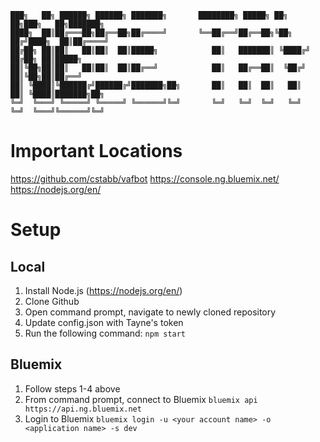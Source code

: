 
```
███╗   ██╗ ██████╗ ██████╗ ███████╗       ████████╗ █████╗ ██╗   ██╗███╗   ██╗███████╗   
████╗  ██║██╔═══██╗██╔══██╗██╔════╝       ╚══██╔══╝██╔══██╗╚██╗ ██╔╝████╗  ██║██╔════╝   
██╔██╗ ██║██║   ██║██║  ██║█████╗            ██║   ███████║ ╚████╔╝ ██╔██╗ ██║█████╗     
██║╚██╗██║██║   ██║██║  ██║██╔══╝            ██║   ██╔══██║  ╚██╔╝  ██║╚██╗██║██╔══╝     
██║ ╚████║╚██████╔╝██████╔╝███████╗██╗       ██║   ██║  ██║   ██║   ██║ ╚████║███████╗██╗
╚═╝  ╚═══╝ ╚═════╝ ╚═════╝ ╚══════╝╚═╝       ╚═╝   ╚═╝  ╚═╝   ╚═╝   ╚═╝  ╚═══╝╚══════╝╚═╝
```                                                                                      

Important Locations
======
https://github.com/cstabb/vafbot
https://console.ng.bluemix.net/
https://nodejs.org/en/

Setup
======
Local
------
1. Install Node.js (https://nodejs.org/en/)
2. Clone Github
3. Open command prompt, navigate to newly cloned repository
4. Update config.json with Tayne's token
5. Run the following command:
	`npm start`

Bluemix
------
1. Follow steps 1-4 above
2. From command prompt, connect to Bluemix
	`bluemix api https://api.ng.bluemix.net`
3. Login to Bluemix
	`bluemix login -u <your account name> -o <application name> -s dev`

